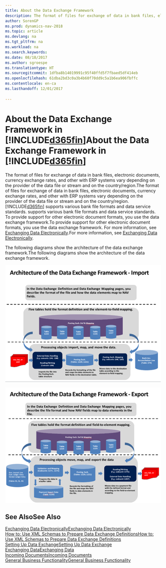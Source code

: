 ```yaml
---
title: About the Data Exchange Framework
description: The format of files for exchange of data in bank files, electronic documents, currency exchange rates, and other with ERP systems vary depending on the provider of the data file or stream and on the country/region.
author: SorenGP
ms.prod: dynamics-nav-2018
ms.topic: article
ms.devlang: na
ms.tgt_pltfrm: na
ms.workload: na
ms.search.keywords: 
ms.date: 08/18/2017
ms.author: sgroespe
ms.translationtype: HT
ms.sourcegitcommit: 1dfba8b14019991c95f40ffd5f7fbaed5df414eb
ms.openlocfilehash: 61dba2bd3c0a3b4b60f70dd9c5a1b6ea906fbffc
ms.contentlocale: en-ca
ms.lasthandoff: 12/01/2017

---
```

# <a name="about-the-data-exchange-framework-in-included365finincludesd365finmdmd"></a><span data-ttu-id="fa76f-103">About the Data Exchange Framework in [!INCLUDE[d365fin](includes/d365fin_md.md)]</span><span class="sxs-lookup"><span data-stu-id="fa76f-103">About the Data Exchange Framework in [!INCLUDE[d365fin](includes/d365fin_md.md)]</span></span>
<span data-ttu-id="fa76f-104">The format of files for exchange of data in bank files, electronic documents, currency exchange rates, and other with ERP systems vary depending on the provider of the data file or stream and on the country/region.</span><span class="sxs-lookup"><span data-stu-id="fa76f-104">The format of files for exchange of data in bank files, electronic documents, currency exchange rates, and other with ERP systems vary depending on the provider of the data file or stream and on the country/region.</span></span> [!INCLUDE[d365fin](includes/d365fin_md.md)]<span data-ttu-id="fa76f-105"> supports various bank file formats and data service standards.</span><span class="sxs-lookup"><span data-stu-id="fa76f-105"> supports various bank file formats and data service standards.</span></span> <span data-ttu-id="fa76f-106">To provide support for other electronic document formats, you use the data exchange framework.</span><span class="sxs-lookup"><span data-stu-id="fa76f-106">To provide support for other electronic document formats, you use the data exchange framework.</span></span> <span data-ttu-id="fa76f-107">For more information, see [Exchanging Data Electronically](across-data-exchange.md).</span><span class="sxs-lookup"><span data-stu-id="fa76f-107">For more information, see [Exchanging Data Electronically](across-data-exchange.md).</span></span>    

 <span data-ttu-id="fa76f-108">The following diagrams show the architecture of the data exchange framework.</span><span class="sxs-lookup"><span data-stu-id="fa76f-108">The following diagrams show the architecture of the data exchange framework.</span></span>  

 ![Data Exchange Framework &#45; Import](media/across-data-exchange/dataexchangeframework_import.png)  

 ![Data Exchange Framework &#45; Export](media/across-data-exchange/dataexchangeframework_export.png)  

## <a name="see-also"></a><span data-ttu-id="fa76f-111">See Also</span><span class="sxs-lookup"><span data-stu-id="fa76f-111">See Also</span></span>  
[<span data-ttu-id="fa76f-112">Exchanging Data Electronically</span><span class="sxs-lookup"><span data-stu-id="fa76f-112">Exchanging Data Electronically</span></span>](across-data-exchange.md)  
[<span data-ttu-id="fa76f-113">How to: Use XML Schemas to Prepare Data Exchange Definitions</span><span class="sxs-lookup"><span data-stu-id="fa76f-113">How to: Use XML Schemas to Prepare Data Exchange Definitions</span></span>](across-how-to-use-xml-schemas-to-prepare-data-exchange-definitions.md)  
[<span data-ttu-id="fa76f-114">Setting Up Data Exchange</span><span class="sxs-lookup"><span data-stu-id="fa76f-114">Setting Up Data Exchange</span></span>](across-set-up-data-exchange.md)  
[<span data-ttu-id="fa76f-115">Exchanging Data</span><span class="sxs-lookup"><span data-stu-id="fa76f-115">Exchanging Data</span></span>](across-exchange-data.md)  
[<span data-ttu-id="fa76f-116">Incoming Documents</span><span class="sxs-lookup"><span data-stu-id="fa76f-116">Incoming Documents</span></span>](across-income-documents.md)  
[<span data-ttu-id="fa76f-117">General Business Functionality</span><span class="sxs-lookup"><span data-stu-id="fa76f-117">General Business Functionality</span></span>](ui-across-business-areas.md)  

